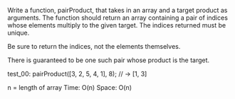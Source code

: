 

Write a function, pairProduct, that takes in an array and a target product as arguments. The function should return an array containing a pair of indices whose elements multiply to the given target. The indices returned must be unique.

Be sure to return the indices, not the elements themselves.

There is guaranteed to be one such pair whose product is the target.

test_00:
pairProduct([3, 2, 5, 4, 1], 8); // -> [1, 3]



n = length of array
Time: O(n)
Space: O(n)